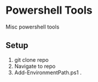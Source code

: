 # Powershell Tools
Misc powershell tools


## Setup
1. git clone repo
2. Navigate to repo
3. Add-EnvironmentPath.ps1 .
